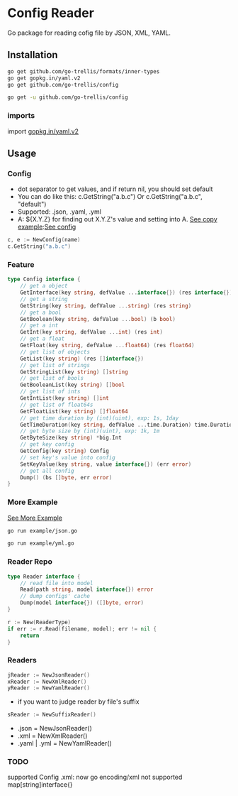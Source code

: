 # Config Reader

Go package for reading cofig file by JSON, XML, YAML.

## Installation

```bash
go get github.com/go-trellis/formats/inner-types
go get gopkg.in/yaml.v2
go get github.com/go-trellis/config
```

```bash
go get -u github.com/go-trellis/config
```

### imports

import [gopkg.in/yaml.v2](https://github.com/go-yaml/yaml)

## Usage

### Config

* dot separator to get values, and if return nil, you should set default
* You can do like this: c.GetString("a.b.c") Or c.GetString("a.b.c", "default")
* Supported: .json, .yaml, .yml
* A: ${X.Y.Z} for finding out X.Y.Z's value and setting into A. [See copy example](example/json.go#L23):[See config](example/example.json#L9)

```go
c, e := NewConfig(name)
c.GetString("a.b.c")
```

### Feature

```go
type Config interface {
	// get a object
	GetInterface(key string, defValue ...interface{}) (res interface{})
	// get a string
	GetString(key string, defValue ...string) (res string)
	// get a bool
	GetBoolean(key string, defValue ...bool) (b bool)
	// get a int
	GetInt(key string, defValue ...int) (res int)
	// get a float
	GetFloat(key string, defValue ...float64) (res float64)
	// get list of objects
	GetList(key string) (res []interface{})
	// get list of strings
	GetStringList(key string) []string
	// get list of bools
	GetBooleanList(key string) []bool
	// get list of ints
	GetIntList(key string) []int
	// get list of float64s
	GetFloatList(key string) []float64
	// get time duration by (int)(uint), exp: 1s, 1day
	GetTimeDuration(key string, defValue ...time.Duration) time.Duration
	// get byte size by (int)(uint), exp: 1k, 1m
	GetByteSize(key string) *big.Int
	// get key config
	GetConfig(key string) Config
	// set key's value into config
	SetKeyValue(key string, value interface{}) (err error)
	// get all config
	Dump() (bs []byte, err error)
}
```

### More Example

[See More Example](example)

```bash
go run example/json.go

go run example/yml.go
```


### Reader Repo

```go
type Reader interface {
	// read file into model
	Read(path string, model interface{}) error
	// dump configs' cache
	Dump(model interface{}) ([]byte, error)
}
```

```go
r := New(ReaderType)
if err := r.Read(filename, model); err != nil {
	return
}
```

### Readers

```go
jReader := NewJsonReader()
xReader := NewXmlReader()
yReader := NewYamlReader()
```

* if you want to judge reader by file's suffix

```go
sReader := NewSuffixReader()
```

* .json = NewJsonReader()
* .xml = NewXmlReader()
* .yaml | .yml = NewYamlReader()

### TODO

supported Config .xml: now go encoding/xml not supported map[string]interface{}
